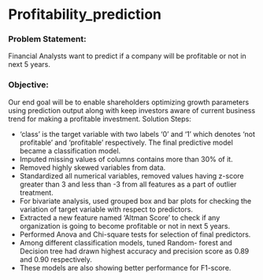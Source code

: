 # Profitability_prediction
### Problem Statement: 
Financial Analysts want to predict if a company will be profitable or not in next 5 years.

### Objective: 
Our end goal will be to enable shareholders optimizing growth parameters using prediction output along with keep investors aware of current business trend for making a profitable investment.
Solution Steps:

*	‘class’ is the target variable with two labels ‘0’ and ‘1’ which denotes ‘not profitable’ and ‘profitable’ respectively. 
   The final predictive model became a classification model.
*	Imputed missing values of columns contains more than 30% of it.
*	Removed highly skewed variables from data.
*	Standardized all numerical variables, removed values having z-score greater than 3 and less than -3 from all features as a part of outlier treatment.
*	For bivariate analysis, used grouped box and bar plots for checking the variation of target variable with respect to predictors.
*	Extracted a new feature named ‘Altman Score’ to check if any organization is going to become profitable or not in next 5 years. 
*	Performed Anova and Chi-square tests for selection of final predictors.
*	Among different classification models, tuned Random- forest and Decision tree had drawn highest accuracy and precision score as 0.89 and 0.90 respectively.
*	These models are also showing better performance for F1-score.

